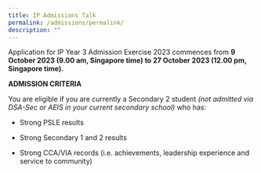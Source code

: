 ```yaml
---
title: IP Admissions Talk
permalink: /admissions/permalink/
description: ""
---
```

Application for IP Year 3 Admission Exercise 2023 commences from **9 October 2023 (9.00 am, Singapore time) to 27 October 2023 (12.00 pm, Singapore time).**

**ADMISSION CRITERIA**

You are eligible if you are currently a Secondary 2 student _(not admitted via DSA-Sec or AEIS in your current secondary school)_ who has:

*   Strong PSLE results
    
*   Strong Secondary 1 and 2 results
    
*   Strong CCA/VIA records (i.e. achievements, leadership experience and service to community)